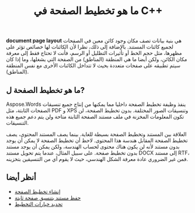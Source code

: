﻿---
title: ما هو تخطيط الصفحة في C++
second_title: Aspose.Words ل C++
articleTitle: ما هو تخطيط الصفحة
linktitle: ما هو تخطيط الصفحة
description: "دعونا معرفة ما هو تخطيط الصفحة. يصف تخطيط الصفحة هندسة المحتوى الموجود في المستند."
type: docs
weight: 5
url: /ar/cpp/what-is-a-page-layout/
---

**document page layout** هي بنية بيانات تصف مكان وجود كائن معين في الصفحات لجميع كائنات المستند. بالإضافة إلى ذلك، نظرا لأن الكائنات لها خصائص تؤثر على مظهرها، مثل حجم الخط أو تأثيرات التظليل أو الرسم، فأنت لا تحتاج فقط إلى معرفة مكان الكائن، ولكن أيضا ما هي المنطقة (المناطق) من الصفحة التي يشغلها، وما إذا كان سيتم تطبيقه على صفحات متعددة بحيث لا تتداخل الكائنات الأخرى مع نفس المنطقة (المناطق).

## ما هو تخطيط الصفحة ل?

Aspose.Words ينفذ وظيفة تخطيط الصفحة داخليا مما يمكنها من إنتاج جميع تنسيقات الصفحات الثابتة، مثل PDF و XPS وتنسيقات الصور المختلفة. بدون تخطيط الصفحة، لن تكون المعلومات المخزنة في ملف مستند الصفحة الثابتة متاحة ولن يتم دعم جميع هذه التنسيقات.

العلاقة بين المستند وتخطيط الصفحة بسيطة للغاية. بينما يصف المستند المحتوى، يصف تخطيط الصفحة المقابل هندسة هذا المحتوى. لاحظ أن تخطيط الصفحة لا يمكن أن يوجد بدون مستند لأنه لن يكون هناك محتوى لحساب الهندسة، ولكن يمكن أن يوجد مستند بدون تخطيط صفحة. على سبيل المثال، عندما يتم تحويل مستند DOCX إلى مستند RTF، فمن غير الضروري عادة معرفة الشكل الهندسي، حيث لا يقوم أي من التنسيقين بتخزينه.

## أنظر أيضا

* [إنشاء تخطيط الصفحة](/words/cpp/creating-a-page-layout/)
* [حفظ مستند بتنسيق صفحة ثابتة](/words/cpp/saving-a-document-to-fixed-page-format/)
* [تحديد خيارات التخطيط](/words/cpp/specify-layout-options/)